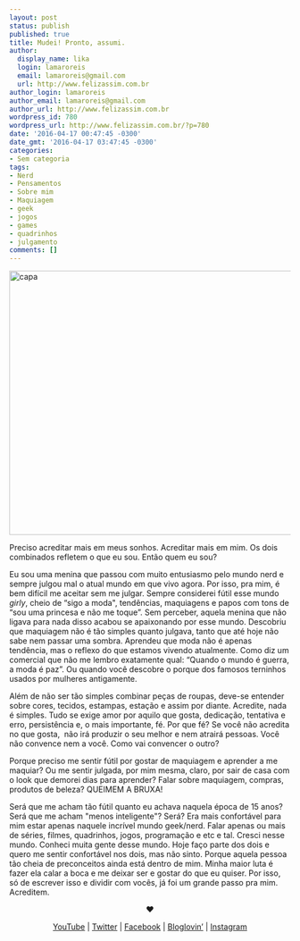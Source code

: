 ```yaml
---
layout: post
status: publish
published: true
title: Mudei! Pronto, assumi.
author:
  display_name: lika
  login: lamaroreis
  email: lamaroreis@gmail.com
  url: http://www.felizassim.com.br
author_login: lamaroreis
author_email: lamaroreis@gmail.com
author_url: http://www.felizassim.com.br
wordpress_id: 780
wordpress_url: http://www.felizassim.com.br/?p=780
date: '2016-04-17 00:47:45 -0300'
date_gmt: '2016-04-17 03:47:45 -0300'
categories:
- Sem categoria
tags:
- Nerd
- Pensamentos
- Sobre mim
- Maquiagem
- geek
- jogos
- games
- quadrinhos
- julgamento
comments: []
---
```

<p class="p1"><a href="http://www.felizassim.com.br/wp-content/uploads/2016/04/capa16.jpg"><img class="aligncenter size-large wp-image-781" src="http://www.felizassim.com.br/wp-content/uploads/2016/04/capa16-1024x757.jpg" alt="capa" width="640" height="473" /></a></p></p>
<p class="p1"><span class="s1">Preciso acreditar mais em meus sonhos. Acreditar mais em mim. Os dois combinados refletem o que eu sou. Ent&atilde;o quem eu&nbsp;sou?</span></p></p>
<p class="p1"><span class="s1">Eu sou uma menina que passou com muito entusiasmo pelo mundo nerd e sempre julgou mal o atual mundo em que vivo agora. Por isso, pra mim, &eacute; bem dif&iacute;cil me aceitar sem me julgar. Sempre considerei f&uacute;til esse mundo <em>girly</em>, cheio de &ldquo;sigo a moda", tend&ecirc;ncias, maquiagens e papos com tons de &ldquo;sou uma princesa e n&atilde;o me toque&rdquo;. Sem perceber, aquela menina que n&atilde;o ligava para nada disso acabou se apaixonando por esse mundo. Descobriu que maquiagem n&atilde;o &eacute; t&atilde;o simples quanto julgava, tanto que at&eacute; hoje n&atilde;o sabe nem passar uma sombra. Aprendeu que moda n&atilde;o &eacute; apenas tend&ecirc;ncia, mas o reflexo do que estamos vivendo atualmente. Como diz um comercial que n&atilde;o me lembro exatamente qual: &ldquo;Quando o mundo &eacute; guerra, a moda &eacute; paz&rdquo;. Ou quando voc&ecirc; descobre o porque dos famosos terninhos usados por mulheres antigamente.</span></p></p>
<p class="p1"><span class="s1">Al&eacute;m de n&atilde;o ser t&atilde;o simples combinar pe&ccedil;as de roupas, deve-se entender sobre cores, tecidos, estampas, esta&ccedil;&atilde;o e assim por diante. Acredite, nada &eacute; simples. Tudo se exige amor por aquilo que gosta, dedica&ccedil;&atilde;o, tentativa e erro, persist&ecirc;ncia e, o mais importante, f&eacute;. Por que f&eacute;?&nbsp;</span><span class="s1">Se voc&ecirc; n&atilde;o acredita no que gosta, &nbsp;n&atilde;o ir&aacute; produzir&nbsp;o seu melhor e nem atrair&aacute; pessoas. Voc&ecirc; n&atilde;o convence nem a voc&ecirc;. Como vai convencer o outro?</span></p></p>
<p class="p1"><span class="s1">Porque preciso me sentir f&uacute;til por gostar de maquiagem e aprender a me maquiar? Ou me sentir julgada, por mim mesma, claro, por sair de casa com o look que demorei dias para aprender? Falar sobre maquiagem, compras, produtos de beleza? QUEIMEM A BRUXA!&nbsp;</span></p></p>
<p class="p1">Ser&aacute; que me acham t&atilde;o f&uacute;til quanto eu achava naquela &eacute;poca de 15 anos? Ser&aacute; que me acham "menos inteligente"? Ser&aacute;? <span class="s1">Era mais confort&aacute;vel para mim estar apenas naquele incr&iacute;vel mundo geek/nerd. Falar apenas ou mais de s&eacute;ries, filmes, quadrinhos, jogos, programa&ccedil;&atilde;o e etc e tal. Cresci nesse mundo. Conheci muita gente desse mundo. Hoje fa&ccedil;o parte dos dois e quero me sentir confort&aacute;vel nos dois, mas n&atilde;o sinto. Porque aquela pessoa t&atilde;o cheia de preconceitos&nbsp;ainda est&aacute; dentro de mim. Minha maior luta &eacute; fazer ela calar a boca e me deixar ser e gostar do que eu quiser. Por isso, s&oacute; de escrever isso e dividir com voc&ecirc;s, j&aacute; foi um grande passo pra mim. Acreditem.</span></p></p>
<p style="text-align: center;"><b>&hearts;</b></p></p>
<p style="text-align: center;"><a href="https://www.youtube.com/channel/UCTk3xkOSzWzf8Ba-wJN8jDA">YouTube</a> |&nbsp;<a href="https://twitter.com/pocketlika">Twitter</a>&nbsp;|&nbsp;<a href="http://www.facebook.com/blogfelizassim">Facebook</a>&nbsp;|&nbsp;<a href="https://www.bloglovin.com/blogs/feliz-assim-14224049">Bloglovin&rsquo;</a>&nbsp;|&nbsp;<a href="http://instagram.com/pocketlika">Instagram</a></p></p>
